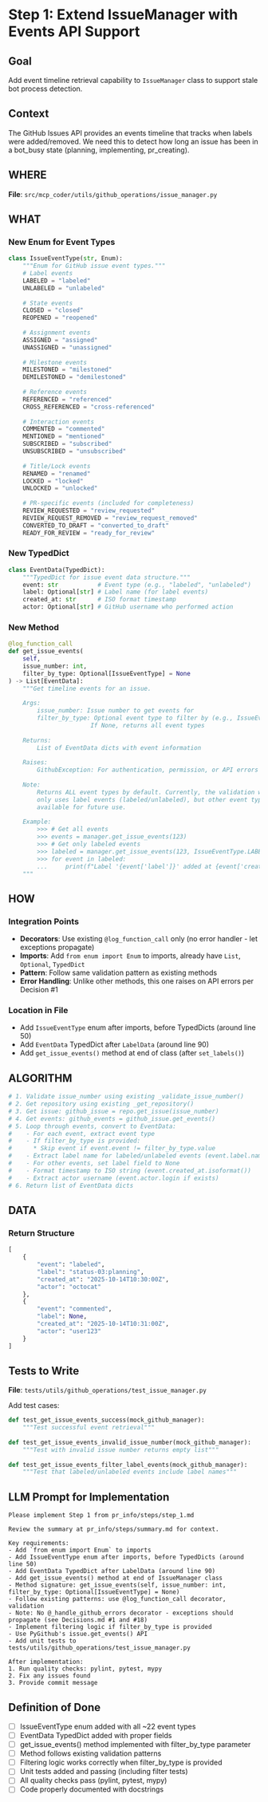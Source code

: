 # Step 1: Extend IssueManager with Events API Support

## Goal
Add event timeline retrieval capability to `IssueManager` class to support stale bot process detection.

## Context
The GitHub Issues API provides an events timeline that tracks when labels were added/removed. We need this to detect how long an issue has been in a bot_busy state (planning, implementing, pr_creating).

## WHERE
**File**: `src/mcp_coder/utils/github_operations/issue_manager.py`

## WHAT

### New Enum for Event Types
```python
class IssueEventType(str, Enum):
    """Enum for GitHub issue event types."""
    # Label events
    LABELED = "labeled"
    UNLABELED = "unlabeled"
    
    # State events
    CLOSED = "closed"
    REOPENED = "reopened"
    
    # Assignment events
    ASSIGNED = "assigned"
    UNASSIGNED = "unassigned"
    
    # Milestone events
    MILESTONED = "milestoned"
    DEMILESTONED = "demilestoned"
    
    # Reference events
    REFERENCED = "referenced"
    CROSS_REFERENCED = "cross-referenced"
    
    # Interaction events
    COMMENTED = "commented"
    MENTIONED = "mentioned"
    SUBSCRIBED = "subscribed"
    UNSUBSCRIBED = "unsubscribed"
    
    # Title/Lock events
    RENAMED = "renamed"
    LOCKED = "locked"
    UNLOCKED = "unlocked"
    
    # PR-specific events (included for completeness)
    REVIEW_REQUESTED = "review_requested"
    REVIEW_REQUEST_REMOVED = "review_request_removed"
    CONVERTED_TO_DRAFT = "converted_to_draft"
    READY_FOR_REVIEW = "ready_for_review"
```

### New TypedDict
```python
class EventData(TypedDict):
    """TypedDict for issue event data structure."""
    event: str           # Event type (e.g., "labeled", "unlabeled")
    label: Optional[str] # Label name (for label events)
    created_at: str      # ISO format timestamp
    actor: Optional[str] # GitHub username who performed action
```

### New Method
```python
@log_function_call
def get_issue_events(
    self, 
    issue_number: int,
    filter_by_type: Optional[IssueEventType] = None
) -> List[EventData]:
    """Get timeline events for an issue.
    
    Args:
        issue_number: Issue number to get events for
        filter_by_type: Optional event type to filter by (e.g., IssueEventType.LABELED)
                       If None, returns all event types
        
    Returns:
        List of EventData dicts with event information
        
    Raises:
        GithubException: For authentication, permission, or API errors
        
    Note:
        Returns ALL event types by default. Currently, the validation workflow
        only uses label events (labeled/unlabeled), but other event types are
        available for future use.
        
    Example:
        >>> # Get all events
        >>> events = manager.get_issue_events(123)
        >>> # Get only labeled events
        >>> labeled = manager.get_issue_events(123, IssueEventType.LABELED)
        >>> for event in labeled:
        ...     print(f"Label '{event['label']}' added at {event['created_at']}")
    """
```

## HOW

### Integration Points
- **Decorators**: Use existing `@log_function_call` only (no error handler - let exceptions propagate)
- **Imports**: Add `from enum import Enum` to imports, already have `List`, `Optional`, `TypedDict`
- **Pattern**: Follow same validation pattern as existing methods
- **Error Handling**: Unlike other methods, this one raises on API errors per Decision #1

### Location in File
- Add `IssueEventType` enum after imports, before TypedDicts (around line 50)
- Add `EventData` TypedDict after `LabelData` (around line 90)
- Add `get_issue_events()` method at end of class (after `set_labels()`)

## ALGORITHM

```python
# 1. Validate issue_number using existing _validate_issue_number()
# 2. Get repository using existing _get_repository()
# 3. Get issue: github_issue = repo.get_issue(issue_number)
# 4. Get events: github_events = github_issue.get_events()
# 5. Loop through events, convert to EventData:
#    - For each event, extract event type
#    - If filter_by_type is provided:
#      * Skip event if event.event != filter_by_type.value
#    - Extract label name for labeled/unlabeled events (event.label.name if exists)
#    - For other events, set label field to None
#    - Format timestamp to ISO string (event.created_at.isoformat())
#    - Extract actor username (event.actor.login if exists)
# 6. Return list of EventData dicts
```

## DATA

### Return Structure
```python
[
    {
        "event": "labeled",
        "label": "status-03:planning",
        "created_at": "2025-10-14T10:30:00Z",
        "actor": "octocat"
    },
    {
        "event": "commented",
        "label": None,
        "created_at": "2025-10-14T10:31:00Z", 
        "actor": "user123"
    }
]
```

## Tests to Write

**File**: `tests/utils/github_operations/test_issue_manager.py`

Add test cases:
```python
def test_get_issue_events_success(mock_github_manager):
    """Test successful event retrieval"""
    
def test_get_issue_events_invalid_issue_number(mock_github_manager):
    """Test with invalid issue number returns empty list"""
    
def test_get_issue_events_filter_label_events(mock_github_manager):
    """Test that labeled/unlabeled events include label names"""
```

## LLM Prompt for Implementation

```
Please implement Step 1 from pr_info/steps/step_1.md

Review the summary at pr_info/steps/summary.md for context.

Key requirements:
- Add `from enum import Enum` to imports
- Add IssueEventType enum after imports, before TypedDicts (around line 50)
- Add EventData TypedDict after LabelData (around line 90)
- Add get_issue_events() method at end of IssueManager class
- Method signature: get_issue_events(self, issue_number: int, filter_by_type: Optional[IssueEventType] = None)
- Follow existing patterns: use @log_function_call decorator, validation
- Note: No @_handle_github_errors decorator - exceptions should propagate (see Decisions.md #1 and #18)
- Implement filtering logic if filter_by_type is provided
- Use PyGithub's issue.get_events() API
- Add unit tests to tests/utils/github_operations/test_issue_manager.py

After implementation:
1. Run quality checks: pylint, pytest, mypy
2. Fix any issues found
3. Provide commit message
```

## Definition of Done
- [ ] IssueEventType enum added with all ~22 event types
- [ ] EventData TypedDict added with proper fields
- [ ] get_issue_events() method implemented with filter_by_type parameter
- [ ] Method follows existing validation patterns
- [ ] Filtering logic works correctly when filter_by_type is provided
- [ ] Unit tests added and passing (including filter tests)
- [ ] All quality checks pass (pylint, pytest, mypy)
- [ ] Code properly documented with docstrings
